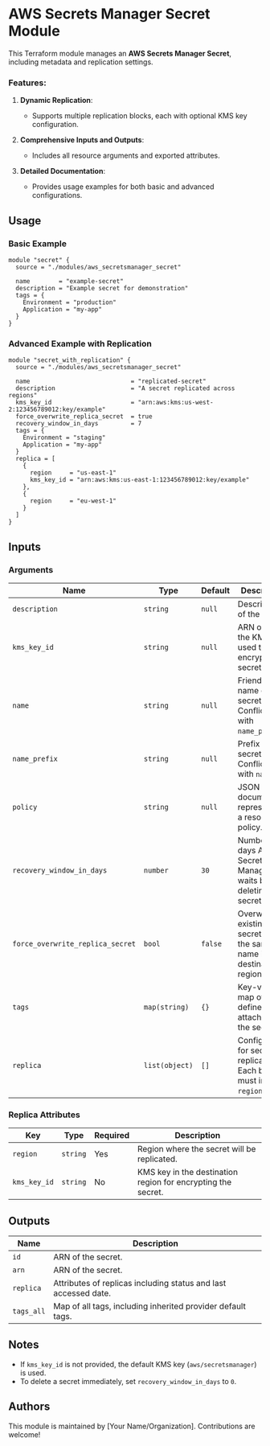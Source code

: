 # AWS Secrets Manager Secret Module

This Terraform module manages an **AWS Secrets Manager Secret**, including metadata and replication settings.

### Features:

1. **Dynamic Replication**:

   - Supports multiple replication blocks, each with optional KMS key configuration.

2. **Comprehensive Inputs and Outputs**:

   - Includes all resource arguments and exported attributes.

3. **Detailed Documentation**:
   - Provides usage examples for both basic and advanced configurations.

## Usage

### Basic Example

```hcl
module "secret" {
  source = "./modules/aws_secretsmanager_secret"

  name        = "example-secret"
  description = "Example secret for demonstration"
  tags = {
    Environment = "production"
    Application = "my-app"
  }
}
```

### Advanced Example with Replication

```hcl
module "secret_with_replication" {
  source = "./modules/aws_secretsmanager_secret"

  name                            = "replicated-secret"
  description                     = "A secret replicated across regions"
  kms_key_id                      = "arn:aws:kms:us-west-2:123456789012:key/example"
  force_overwrite_replica_secret  = true
  recovery_window_in_days         = 7
  tags = {
    Environment = "staging"
    Application = "my-app"
  }
  replica = [
    {
      region     = "us-east-1"
      kms_key_id = "arn:aws:kms:us-east-1:123456789012:key/example"
    },
    {
      region     = "eu-west-1"
    }
  ]
}
```

## Inputs

### Arguments

| Name                             | Type           | Default | Description                                                                |
| -------------------------------- | -------------- | ------- | -------------------------------------------------------------------------- |
| `description`                    | `string`       | `null`  | Description of the secret.                                                 |
| `kms_key_id`                     | `string`       | `null`  | ARN or ID of the KMS key used to encrypt the secret.                       |
| `name`                           | `string`       | `null`  | Friendly name of the secret. Conflicts with `name_prefix`.                 |
| `name_prefix`                    | `string`       | `null`  | Prefix for the secret name. Conflicts with `name`.                         |
| `policy`                         | `string`       | `null`  | JSON document representing a resource policy.                              |
| `recovery_window_in_days`        | `number`       | `30`    | Number of days AWS Secrets Manager waits before deleting the secret.       |
| `force_overwrite_replica_secret` | `bool`         | `false` | Overwrite an existing secret with the same name in the destination region. |
| `tags`                           | `map(string)`  | `{}`    | Key-value map of user-defined tags attached to the secret.                 |
| `replica`                        | `list(object)` | `[]`    | Configuration for secret replication. Each block must include `region`.    |

### Replica Attributes

| Key          | Type     | Required | Description                                                  |
| ------------ | -------- | -------- | ------------------------------------------------------------ |
| `region`     | `string` | Yes      | Region where the secret will be replicated.                  |
| `kms_key_id` | `string` | No       | KMS key in the destination region for encrypting the secret. |

## Outputs

| Name       | Description                                                     |
| ---------- | --------------------------------------------------------------- |
| `id`       | ARN of the secret.                                              |
| `arn`      | ARN of the secret.                                              |
| `replica`  | Attributes of replicas including status and last accessed date. |
| `tags_all` | Map of all tags, including inherited provider default tags.     |

## Notes

- If `kms_key_id` is not provided, the default KMS key (`aws/secretsmanager`) is used.
- To delete a secret immediately, set `recovery_window_in_days` to `0`.

## Authors

This module is maintained by [Your Name/Organization]. Contributions are welcome!
